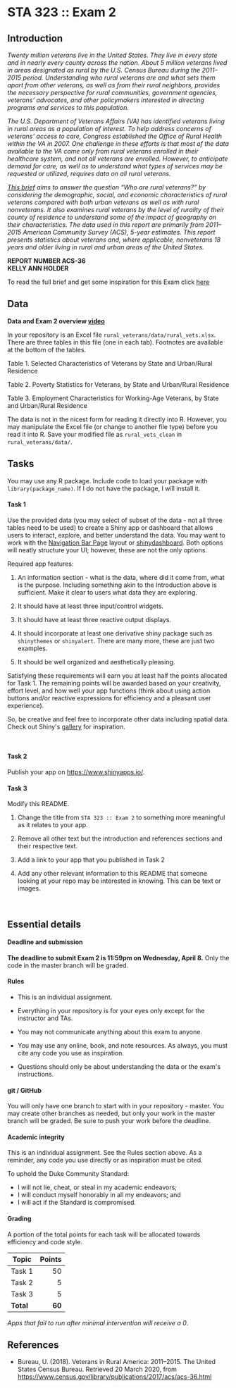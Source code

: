 # STA 323 :: Exam 2

## Introduction

<i>
Twenty million veterans live in the United States. They live in every state 
and in nearly every county across the nation. About 5 million veterans lived in 
areas designated as rural by the U.S. Census Bureau during the 2011–2015 period. 
Understanding who rural veterans are and what sets them apart from other 
veterans, as well as from their rural neighbors, provides the necessary 
perspective for rural communities, government agencies, veterans’ advocates, 
and other policymakers interested in directing programs and services to this 
population.

The U.S. Department of Veterans Affairs (VA) has identified veterans living in 
rural areas as a population of interest. To help address concerns of veterans’ 
access to care, Congress established the Office of Rural Health within the VA 
in 2007. One challenge in these efforts is that most of the data available to 
the VA come only from rural veterans enrolled in their healthcare system, and 
not all veterans are enrolled. However, to anticipate demand for care, as well 
as to understand what types of services may be requested or utilized, requires 
data on all rural veterans.

[This brief](https://www.census.gov/content/dam/Census/library/publications/2017/acs/acs-36.pdf) 
aims to answer the question “Who are rural veterans?” by considering 
the demographic, social, and economic characteristics of rural veterans 
compared with both urban veterans as well as with rural nonveterans. It also 
examines rural veterans by the level of rurality of their county of residence 
to understand some of the impact of geography on their characteristics. The 
data used in this report are primarily from 2011–2015 American Community Survey 
(ACS), 5-year estimates. This report presents statistics about veterans and, 
where applicable, nonveterans 18 years and older living in rural and urban 
areas of the United States.
</i>

<b>
REPORT NUMBER ACS-36
</br>
KELLY ANN HOLDER
</b>

To read the full brief and get some inspiration for this Exam click
[here](https://www.census.gov/content/dam/Census/library/publications/2017/acs/acs-36.pdf)

## Data

<b>Data and Exam 2 overview [video]()</b>

In your repository is an Excel file `rural_veterans/data/rural_vets.xlsx`. 
There are three tables in this file (one in each tab). Footnotes are available 
at the bottom of the tables.

Table 1. Selected Characteristics of Veterans by State and Urban/Rural Residence

Table 2. Poverty Statistics for Veterans, by State and Urban/Rural Residence

Table 3. Employment Characteristics for Working-Age Veterans, by State and 
		 Urban/Rural Residence

The data is not in the nicest form for reading it directly into R. However, 
you may manipulate the Excel file (or change to another file type) before you 
read it into R. Save your modified file as `rural_vets_clean` in
`rural_veterans/data/`.
   
## Tasks

You may use any R package. Include code to load your package with 
`library(package_name)`. If I do not have the package, I will install it.

#### Task 1

Use the provided data (you may select of subset of the data - not all three
tables need to be used) to create a Shiny app or dashboard that allows users
to interact, explore, and better understand the data. You may want to 
work with the [Navigation Bar Page](https://shiny.rstudio.com/gallery/navbar-example.html)
layout or [shinydashboard](https://rstudio.github.io/shinydashboard/). Both 
options will neatly structure your UI; however, these are not the only options.

Required app features:

1. An information section - what is the data, where did it come from, what is
   the purpose. Including something akin to the Introduction above is sufficient.
   Make it clear to users what data they are exploring.

2. It should have at least three input/control widgets.

3. It should have at least three reactive output displays. 

4. It should incorporate at least one derivative shiny package such as 
   `shinythemes` or `shinyalert`. There are many more, these are just two 
   examples.

5. It should be well organized and aesthetically pleasing.

Satisfying these requirements will earn you at least half the points allocated
for Task 1. The remaining points will be awarded based on your creativity,
effort level, and how well your app functions (think about using action buttons
and/or reactive expressions for efficiency and a pleasant user experience). 

So, be creative and feel free to incorporate other data including spatial data. 
Check out Shiny's [gallery](https://shiny.rstudio.com/gallery/) for inspiration.

<br/>

#### Task 2

Publish your app on https://www.shinyapps.io/.

#### Task 3

Modify this README.

1. Change the title from `STA 323 :: Exam 2` to something
   more meaningful as it relates to your app.

2. Remove all other text but the introduction and references sections and their
   respective text.

3. Add a link to your app that you published in Task 2

4. Add any other relevant information to this README that someone looking at
   your repo may be interested in knowing. This can be text or images.

<br/>

## Essential details

#### Deadline and submission

**The deadline to submit Exam 2 is 11:59pm on Wednesday, April 8.** 
Only the code in the master branch will be graded.

#### Rules

- This is an individual assignment.

- Everything in your repository is for your eyes only except for the 
  instructor and TAs.

- You may not communicate anything about this exam to anyone.

- You may use any online, book, and note resources. As always, you must cite 
  any code you use as inspiration.

- Questions should only be about understanding the data or the exam's 
  instructions.

#### git / GitHub

You will only have one branch to start with in your repository - master. 
You may create other branches as needed, but only your work in the master 
branch will be graded. Be sure to push your work before the deadline.

#### Academic integrity

This is an individual assignment. See the Rules section above.
As a reminder, any code you use directly or as inspiration must be cited.

To uphold the Duke Community Standard:

- I will not lie, cheat, or steal in my academic endeavors;
- I will conduct myself honorably in all my endeavors; and
- I will act if the Standard is compromised.

#### Grading

A portion of the total points for each task will be allocated towards
efficiency and code style.

**Topic**|**Points**
---------|----------:|
Task 1   |  50
Task 2   |   5
Task 3   |   5
**Total**|**60**

*Apps that fail to run after minimal intervention will receive a 0*.

## References

- Bureau, U. (2018). Veterans in Rural America: 2011–2015. The United States 
  Census Bureau. Retrieved 20 March 2020, 
  from https://www.census.gov/library/publications/2017/acs/acs-36.html
